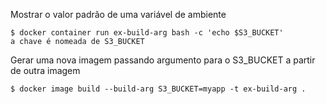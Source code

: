 Mostrar o valor padrão de uma variável de ambiente
    
    $ docker container run ex-build-arg bash -c 'echo $S3_BUCKET'
    a chave é nomeada de S3_BUCKET

Gerar uma nova imagem passando argumento para o S3_BUCKET a partir de outra imagem
    
    $ docker image build --build-arg S3_BUCKET=myapp -t ex-build-arg .
